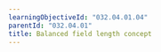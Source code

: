 ```yaml
---
learningObjectiveId: "032.04.01.04"
parentId: "032.04.01"
title: Balanced field length concept
---
```

